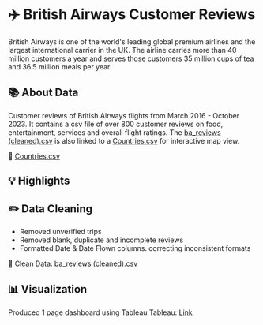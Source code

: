 # ✈️ British Airways Customer Reviews
British Airways is one of the world's leading global premium airlines and the largest international carrier in the UK. The airline carries more than 40 million customers a year and serves those customers 35 million cups of tea and 36.5 million meals per year.

## 📚 About Data
Customer reviews of British Airways flights from March 2016 - October 2023. It contains a csv file of over 800 customer reviews on food, entertainment, services and overall flight ratings. The [ba_reviews (cleaned).csv](https://github.com/JustinH-DA/British-Airways-Reviews/blob/5c5b5e53d5b21fef9a73c214c33f0da32ad60d93/ba_reviews%20(cleaned).csv) is also linked to a [Countries.csv](https://github.com/JustinH-DA/British-Airways-Reviews/blob/5c5b5e53d5b21fef9a73c214c33f0da32ad60d93/Countries.csv) for interactive map view.  

📍  [Countries.csv](https://github.com/JustinH-DA/British-Airways-Reviews/blob/5c5b5e53d5b21fef9a73c214c33f0da32ad60d93/Countries.csv)

## 💡 Highlights

## ✏️ Data Cleaning
- Removed unverified trips
- Removed blank, duplicate and incomplete reviews
- Formatted Date & Date Flown columns. correcting inconsistent formats

📍 Clean Data: [ba_reviews (cleaned).csv](https://github.com/JustinH-DA/British-Airways-Reviews/blob/5c5b5e53d5b21fef9a73c214c33f0da32ad60d93/ba_reviews%20(cleaned).csv)
  
## 📊 Visualization
Produced 1 page dashboard using Tableau
Tableau: [Link](https://github.com/JustinH-DA/British-Airways-Reviews/blob/be8fed0e66e6ae9971d03b009f1f6552259b5beb/British%20Airways%20Review%20Project.twbx)
